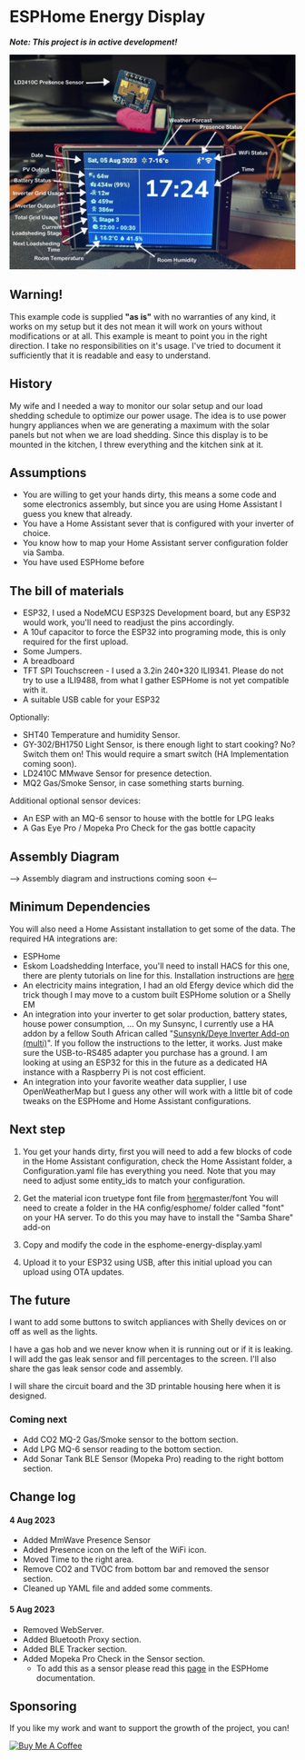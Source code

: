 # ESPHome Energy Display

***Note: This project is in active development!***

![Version 0.1](Images/ESPHome-Energy-Display-Photo-v0.2.jpg)

## Warning!

This example code is supplied **"as is"** with no warranties of any kind, it works on my setup but it des not mean it will work on yours without modifications or at all. This example is meant to point you in the right direction. I take no responsibilities on it's usage. 
I've tried to document it sufficiently that it is readable and easy to understand.

## History

My wife and I needed a way to monitor our solar setup and our load shedding schedule to optimize our power usage.
The idea is to use power hungry appliances when we are generating a maximum with the solar panels but not when we are load shedding.
Since this display is to be mounted in the kitchen, I threw everything and the kitchen sink at it.

## Assumptions

- You are willing to get your hands dirty, this means a some code and some electronics assembly, but since you are using Home Assistant I guess you knew that already.
- You have a Home Assistant sever that is configured with your inverter of choice.
- You know how to map your Home Assistant server configuration folder via Samba.
- You have used ESPHome before

## The bill of materials

* ESP32, I used a NodeMCU ESP32S Development board, but any ESP32 would work, you'll need to readjust the pins accordingly.
* A 10uf capacitor to force the ESP32 into programing mode, this is only required for the first upload.
* Some Jumpers.
* A breadboard
* TFT SPI Touchscreen - I used a 3.2in 240*320 ILI9341. Please do not try to use a ILI9488, from what I gather ESPHome is not yet compatible with it.
* A suitable USB cable for your ESP32

Optionally:

- SHT40 Temperature and humidity Sensor.
- GY-302/BH1750 Light Sensor, is there enough light to start cooking? No? Switch them on! This would require a smart switch (HA Implementation coming soon).
- LD2410C MMwave Sensor for presence detection.
- MQ2 Gas/Smoke Sensor, in case something starts burning.

Additional optional sensor devices:
- An ESP with an MQ-6 sensor to house with the bottle for LPG leaks
- A Gas Eye Pro / Mopeka Pro Check for the gas bottle capacity

## Assembly Diagram

--> Assembly diagram and instructions coming soon <--

## Minimum Dependencies

You will also need a Home Assistant installation to get some of the data.
The required HA integrations are:
* ESPHome
* Eskom Loadshedding Interface, you'll need to install HACS for this one, there are plenty tutorials on line for this. Installation instructions are [here](https://github.com/swartjean/ha-eskom-loadshedding)
* An electricity mains integration, I had an old Efergy device which did the trick though I may move to a custom built ESPHome solution or a Shelly EM
* An integration into your inverter to get solar production, battery states, house power consumption, ... On my Sunsync, I currently use a HA addon by a fellow South African called "[Sunsynk/Deye Inverter Add-on (multi)](https://kellerza.github.io/sunsynk/)". If you follow the instructions to the letter, it works. Just make sure the USB-to-RS485 adapter you purchase has a ground. I am looking at using an ESP32 for this in the future as a dedicated HA instance with a Raspberry Pi is not cost efficient.
* An integration into your favorite weather data supplier,  I use OpenWeatherMap but I guess any other will work with a little bit of code tweaks on the ESPHome and Home Assistant configurations.

## Next step

1. You get your hands dirty, first you will need to add a few blocks of code in the Home Assistant configuration, check the Home Assistant folder, a Configuration.yaml file has everything you need. Note that you may need to adjust some entity_ids to match your configuration.

2. Get the material icon truetype font file from [here](https://github.com/material-icons/material-icons-font/tree/)master/font
You will need to create a folder in the HA config/esphome/ folder called "font" on your HA server. To do this you may have to install the "Samba Share" add-on

3. Copy and modify the code in the esphome-energy-display.yaml 

4. Upload it to your ESP32 using USB, after this initial upload you can upload using OTA updates.

## The future

I want to add some buttons to switch appliances with Shelly devices on or off as well as the lights.

I have a gas hob and we never know when it is running out or if it is leaking. I will add the gas leak sensor and fill percentages to the screen. I'll also share the gas leak sensor code and assembly.

I will share the circuit board and the 3D printable housing here when it is designed. 

### Coming next 

- Add CO2 MQ-2 Gas/Smoke sensor to the bottom section.
- Add LPG MQ-6 sensor reading to the bottom section.
- Add Sonar Tank BLE Sensor (Mopeka Pro) reading to the right bottom section.

## Change log

#### 4 Aug 2023
- Added MmWave Presence Sensor 
- Added Presence icon on the left of the WiFi icon. 
- Moved Time to the right area.
- Remove CO2 and TVOC from bottom bar and removed the sensor section.
- Cleaned up YAML file and added some comments.

#### 5 Aug 2023
- Removed WebServer.
- Added Bluetooth Proxy section.
- Added BLE Tracker section.
- Added Mopeka Pro Check in the Sensor section.
  - To add this as a sensor please read this [page](https://esphome.io/components/sensor/mopeka_pro_check.html?highlight=mopeka) in the ESPHome documentation.

## Sponsoring

If you like my work and want to support the growth of the project, you can! 

[![Buy Me A Coffee][2]][1]

[1]: https://www.buymeacoffee.com/parentpj
[2]: https://cdn.buymeacoffee.com/buttons/default-black.png